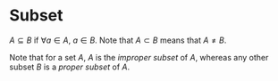 # Subset

$A \subseteq B$ if $\forall a \in A$, $a \in B$.
Note that $A \subset B$ means that $A \neq B$.

Note that for a set $A$, $A$ is the *improper subset* of $A$, whereas any other subset $B$ is a *proper subset* of $A$.